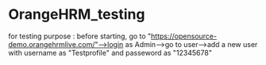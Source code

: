# OrangeHRM_testing
for testing purpose : before starting, go to "https://opensource-demo.orangehrmlive.com/"-->login as Admin-->go to user-->add a new user with username as "Testprofile" and passeword as "12345678"
